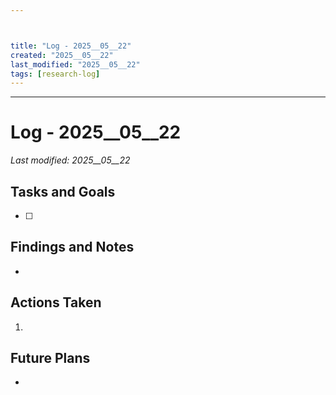```yaml
---



title: "Log - 2025__05__22"
created: "2025__05__22"
last_modified: "2025__05__22"
tags: [research-log]
---
```



---
# Log - 2025__05__22  
_Last modified: 2025__05__22_

## Tasks and Goals
- [ ] 

## Findings and Notes
- 

## Actions Taken
1. 

## Future Plans
- 
